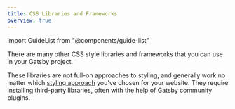 ```yaml
---
title: CSS Libraries and Frameworks
overview: true
---
```


import GuideList from "@components/guide-list"

There are many other CSS style libraries and frameworks that you can use in your Gatsby project.

These libraries are not full-on approaches to styling, and generally work no matter which [styling approach](/docs/styling/) you've chosen for your website. They require installing third-party libraries, often with the help of Gatsby community plugins.

<GuideList slug={props.slug} />
